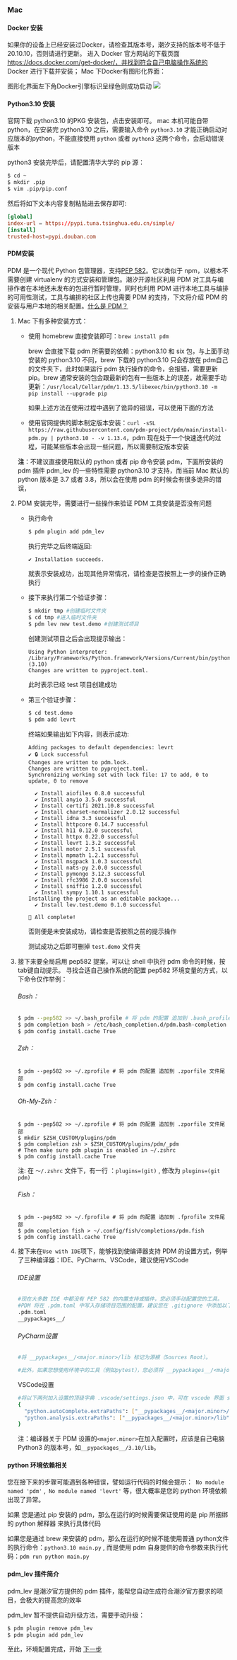 

### Mac

#### Docker 安装

如果你的设备上已经安装过Docker，请检查其版本号，潮汐支持的版本号不低于20.10.10，否则请进行更新。 进入 Docker 官方网站的下载页面 https://docs.docker.com/get-docker/，并找到符合自己电脑操作系统的 Docker 进行下载并安装； Mac 下Docker有图形化界面：

图形化界面左下角Docker引擎标识呈绿色则成功启动 ![](https://levimg.s3.cn-northwest-1.amazonaws.com.cn/x/87fe783c-f999-4b50-85f9-99a0080d6561.png)

#### Python3.10 安装

官网下载 python3.10 的PKG 安装包，点击安装即可。
 mac 本机可能自带python，在安装完 python3.10 之后，需要输入命令 `python3.10` 才能正确启动对应版本的python，不能直接使用 `python` 或者 `python3` 这两个命令，会启动错误版本

python3 安装完毕后，请配置清华大学的 pip 源：

```bash
$ cd ~
$ mkdir .pip
$ vim .pip/pip.conf
```

然后将如下文本内容复制粘贴进去保存即可:

```toml
[global]
index-url = https://pypi.tuna.tsinghua.edu.cn/simple/
[install]
trusted-host=pypi.douban.com
```



#### PDM安装

PDM 是一个现代 Python 包管理器，支持[PEP 582](https://www.python.org/dev/peps/pep-0582/)。它以类似于 npm，以根本不需要创建 virtualenv 的方式安装和管理包。潮汐开源社区利用 PDM 对工具与编排作者在本地还未发布的包进行暂时管理，同时也利用 PDM 进行本地工具与编排的可用性测试，工具与编排的社区上传也需要 PDM 的支持，下文将介绍 PDM 的安装与用户本地的相关配置。[什么是 PDM？](https://pdm.fming.dev/)

1. Mac 下有多种安装方式：

   * 使用 homebrew 直接安装即可：`brew install pdm`
   
     brew 会直接下载 pdm 所需要的依赖：python3.10 和 six 包，与上面手动安装的 python3.10 不同，brew 下载的 python3.10 只会存放在 pdm自己的文件夹下，此时如果运行 pdm 执行操作的命令，会报错，需要更新 pip。brew 通常安装的包会跟最新的包有一些版本上的误差，故需要手动更新：`/usr/local/Cellar/pdm/1.13.5/libexec/bin/python3.10 -m pip install --upgrade pip`
   
     如果上述方法在使用过程中遇到了诡异的错误，可以使用下面的方法
   
   * 使用官网提供的脚本制定版本安装：`curl -sSL https://raw.githubusercontent.com/pdm-project/pdm/main/install-pdm.py | python3.10 - -v 1.13.4`，pdm 现在处于一个快速迭代的过程，可能某些版本会出现一些问题，所以需要制定版本安装
   
   



   **注**：不建议直接使用默认的 python 或者 pip 命令安装 pdm，下面所安装的pdm 插件 pdm_lev 的一些特性需要 python3.10 才支持，而当前 Mac 默认的 python 版本是 3.7 或者 3.8，所以会在使用 pdm 的时候会有很多诡异的错误，

2. PDM  安装完毕，需要进行一些操作来验证 PDM 工具安装是否没有问题

   * 执行命令

      ```bash
      $ pdm plugin add pdm_lev
      ```

     执行完毕之后终端返回:

     ```bash
     ✔ Installation succeeds.
     ```

     就表示安装成功，出现其他异常情况，请检查是否按照上一步的操作正确执行

   * 接下来执行第二个验证步骤：

     ```bash
     $ mkdir tmp #创建临时文件夹
     $ cd tmp #进入临时文件夹
     $ pdm lev new test.demo #创建测试项目
     ```

     创建测试项目之后会出现提示输出：

     ```shell
     Using Python interpreter: /Library/Frameworks/Python.framework/Versions/Current/bin/python3.10 (3.10)
     Changes are written to pyproject.toml.
     ```

     此时表示已经 test 项目创建成功

   * 第三个验证步骤：

     ```bash
     $ cd test.demo
     $ pdm add levrt
     ```

     终端如果输出如下内容，则表示成功:

     ```shell
     Adding packages to default dependencies: levrt
     ✔ 🔒 Lock successful
     Changes are written to pdm.lock.
     Changes are written to pyproject.toml.
     Synchronizing working set with lock file: 17 to add, 0 to update, 0 to remove
      
       ✔ Install aiofiles 0.8.0 successful
       ✔ Install anyio 3.5.0 successful
       ✔ Install certifi 2021.10.8 successful
       ✔ Install charset-normalizer 2.0.12 successful
       ✔ Install idna 3.3 successful
       ✔ Install httpcore 0.14.7 successful
       ✔ Install h11 0.12.0 successful
       ✔ Install httpx 0.22.0 successful
       ✔ Install levrt 1.3.2 successful
       ✔ Install motor 2.5.1 successful
       ✔ Install mpmath 1.2.1 successful
       ✔ Install msgpack 1.0.3 successful
       ✔ Install nats-py 2.0.0 successful
       ✔ Install pymongo 3.12.3 successful
       ✔ Install rfc3986 2.0.0 successful
       ✔ Install sniffio 1.2.0 successful
       ✔ Install sympy 1.10.1 successful
     Installing the project as an editable package...
       ✔ Install lev.test.demo 0.1.0 successful
      
     🎉 All complete!
     ```

     否则便是未安装成功，请检查是否按照之前的提示操作

     测试成功之后即可删掉 `test.demo` 文件夹

3. 接下来要全局启用 pep582 提案，可以让 shell 中执行 pdm 命令的时候，按 tab键自动提示。 寻找合适自己操作系统的配置 pep582 环境变量的方式，以下命令仅作举例：

   ###### Bash：

   ```bash
   $ pdm --pep582 >> ~/.bash_profile # 将 pdm 的配置 追加到 .bash_profile 文件尾部
   $ pdm completion bash > /etc/bash_completion.d/pdm.bash-completion
   $ pdm config install.cache True
   ```

   ###### Zsh：

   ```shell
   $ pdm --pep582 >> ~/.zprofile # 将 pdm 的配置 追加到 .zporfile 文件尾部
   $ pdm config install.cache True
   ```

   ###### Oh-My-Zsh：

   ```shell
   $ pdm --pep582 >> ~/.zprofile # 将 pdm 的配置 追加到 .zporfile 文件尾部
   $ mkdir $ZSH_CUSTOM/plugins/pdm
   $ pdm completion zsh > $ZSH_CUSTOM/plugins/pdm/_pdm
   # Then make sure pdm plugin is enabled in ~/.zshrc
   $ pdm config install.cache True
   ```

   注: 在 `～/.zshrc` 文件下，有一行 ：`plugins=(git)` , 修改为 `plugins=(git pdm)`

   ###### Fish：

   ```shell
   $ pdm --pep582 >> ~/.fprofile # 将 pdm 的配置 追加到 .fprofile 文件尾部
   $ pdm completion fish > ~/.config/fish/completions/pdm.fish
   $ pdm config install.cache True
   ```

4. 接下来在`Use with IDE`项下，能够找到使编译器支持 PDM 的设置方式，例举了三种编译器：IDE、PyCharm、VSCode，建议使用VSCode

   ###### IDE设置

   ```bash
   #现在大多数 IDE 中都没有 PEP 582 的内置支持或插件，您必须手动配置您的工具。
   #PDM 将在 .pdm.toml 中写入存储项目范围的配置，建议您在 .gitignore 中添加以下行：
   .pdm.toml
   __pypackages__/
   ```

   ###### PyCharm设置

   ```bash
   #将 __pypackages__/<major.minor>/lib 标记为源根（Sources Root）。
   
   #此外，如果您想使用环境中的工具（例如pytest），您必须将 __pypackages__/<major.minor>/bin 目录添加到 PATH 相应运行或调试配置的变量中。
   ```

   VSCode设置

   ```bash
   #将以下两列加入设置的顶级字典 .vscode/settings.json 中，可在 vscode 界面 settings 中，选择 Edit in settings.json 打开：
   {
     "python.autoComplete.extraPaths": ["__pypackages__/<major.minor>/lib"],
     "python.analysis.extraPaths": ["__pypackages__/<major.minor>/lib"]
   }
   ```

   注：编译器关于 PDM 设置的`<major.minor>`在加入配置时，应该是自己电脑 Python3 的版本号，如`__pypackages__/3.10/lib`。

#### python 环境依赖相关

您在接下来的步骤可能遇到各种错误，譬如运行代码的时候会提示：`  No module named 'pdm' ` ,`  No module named 'levrt' ` 等，很大概率是您的 python 环境依赖出现了异常。

如果 您是通过 pip 安装的 pdm，那么在运行的时候需要保证使用的是 pip 所捆绑的 python 解释器 来执行具体代码

如果您是通过 brew 来安装的 pdm，那么在运行的时候不能使用普通 python文件的执行命令：`python3.10 main.py` , 而是使用 pdm 自身提供的命令参数来执行代码：`pdm run python main.py`



#### pdm_lev 插件简介

pdm_lev 是潮汐官方提供的 pdm 插件，能帮您自动生成符合潮汐官方要求的项目，会极大的提高您的效率

pdm_lev 暂不提供自动升级方法，需要手动升级：

```bash
$ pdm plugin remove pdm_lev
$ pdm plugin add pdm_lev
```



至此，环境配置完成，开始 [下一步](#凭证上传与获取)
